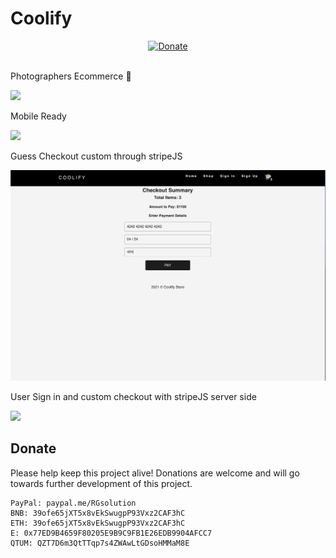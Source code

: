 # Coolify
<div align="center">
  <a href="https://paypal.me/RGsolution?locale.x=en_US">
    <img alt="Donate" src="https://img.shields.io/badge/Donate-PayPal-blue.svg" />
  </a>
</div>

<br />

Photographers Ecommerce 📸

![](Mar-04-202105-04-43.gif)

Mobile Ready

![](Mar-04-202104-58-35.gif)

Guess Checkout custom through stripeJS

![](nousersignout.gif)

User Sign in and custom checkout with stripeJS server side

![](23gif)

## Donate

Please help keep this project alive! Donations are welcome and will go towards further development of this project.

    PayPal: paypal.me/RGsolution
    BNB: 39ofe65jXT5x8vEkSwugpP93Vxz2CAF3hC
    ETH: 39ofe65jXT5x8vEkSwugpP93Vxz2CAF3hC
    E: 0x77ED9B4659F80205E9B9C9FB1E26EDB9904AFCC7
    QTUM: QZT7D6m3QtTTqp7s4ZWAwLtGDsoHMMaM8E
